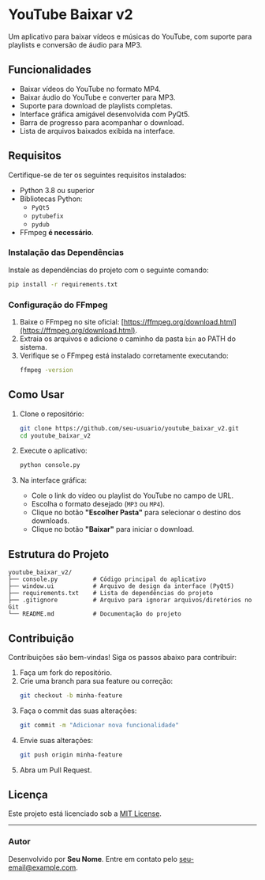 # YouTube Baixar v2

Um aplicativo para baixar vídeos e músicas do YouTube, com suporte para playlists e conversão de áudio para MP3.

## Funcionalidades

- Baixar vídeos do YouTube no formato MP4.
- Baixar áudio do YouTube e converter para MP3.
- Suporte para download de playlists completas.
- Interface gráfica amigável desenvolvida com PyQt5.
- Barra de progresso para acompanhar o download.
- Lista de arquivos baixados exibida na interface.

## Requisitos

Certifique-se de ter os seguintes requisitos instalados:

- Python 3.8 ou superior
- Bibliotecas Python:
  - `PyQt5`
  - `pytubefix`
  - `pydub`
- FFmpeg **é necessário**.

### Instalação das Dependências

Instale as dependências do projeto com o seguinte comando:

```bash
pip install -r requirements.txt
```

### Configuração do FFmpeg

1. Baixe o FFmpeg no site oficial: [https://ffmpeg.org/download.html](https://ffmpeg.org/download.html).
2. Extraia os arquivos e adicione o caminho da pasta `bin` ao PATH do sistema.
3. Verifique se o FFmpeg está instalado corretamente executando:
   ```bash
   ffmpeg -version
   ```

## Como Usar

1. Clone o repositório:
   ```bash
   git clone https://github.com/seu-usuario/youtube_baixar_v2.git
   cd youtube_baixar_v2
   ```

2. Execute o aplicativo:
   ```bash
   python console.py
   ```

3. Na interface gráfica:
   - Cole o link do vídeo ou playlist do YouTube no campo de URL.
   - Escolha o formato desejado (`MP3` ou `MP4`).
   - Clique no botão **"Escolher Pasta"** para selecionar o destino dos downloads.
   - Clique no botão **"Baixar"** para iniciar o download.

## Estrutura do Projeto

```
youtube_baixar_v2/
├── console.py          # Código principal do aplicativo
├── window.ui           # Arquivo de design da interface (PyQt5)
├── requirements.txt    # Lista de dependências do projeto
├── .gitignore          # Arquivo para ignorar arquivos/diretórios no Git
└── README.md           # Documentação do projeto
```

## Contribuição

Contribuições são bem-vindas! Siga os passos abaixo para contribuir:

1. Faça um fork do repositório.
2. Crie uma branch para sua feature ou correção:
   ```bash
   git checkout -b minha-feature
   ```
3. Faça o commit das suas alterações:
   ```bash
   git commit -m "Adicionar nova funcionalidade"
   ```
4. Envie suas alterações:
   ```bash
   git push origin minha-feature
   ```
5. Abra um Pull Request.

## Licença

Este projeto está licenciado sob a [MIT License](LICENSE).

---

### Autor

Desenvolvido por **Seu Nome**. Entre em contato pelo [seu-email@example.com](mailto:seu-email@example.com).